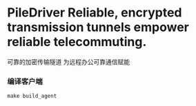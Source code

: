 # PileDriver   Reliable, encrypted transmission tunnels empower reliable telecommuting. 
可靠的加密传输隧道  为远程办公可靠通信赋能

### 编译客户端
`make build_agent`